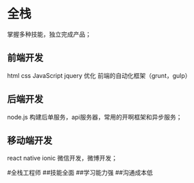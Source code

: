 # 全栈
掌握多种技能，独立完成产品；

## 前端开发
html css JavaScript jquery 优化 前端的自动化框架（grunt，gulp）
## 后端开发
node.js 构建后单服务，api服务器，常用的开啊框架和异步服务；
## 移动端开发
react native ionic 微信开发，微博开发；

#全栈工程师
##技能全面
##学习能力强
##沟通成本低
